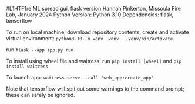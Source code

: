 #L1HTF1re ML spread gui, flask version
Hannah Pinkerton, Missoula Fire Lab, January 2024
Python Version: Python 3.10
Dependencies: flask, tensorflow

To run on local machine, download repository contents, create and activate virtual environment:
`python3.10 -m venv .venv`
`. .venv/bin/activate`

run `flask --app app.py run`

To install using wheel file and waitress:
run `pip install [wheel]` and `pip install waitress`

To launch app:
`waitress-serve --call 'web_app:create_app'`

Note that tensorflow will spit out some warnings to the command prompt; these can safely be ignored.

